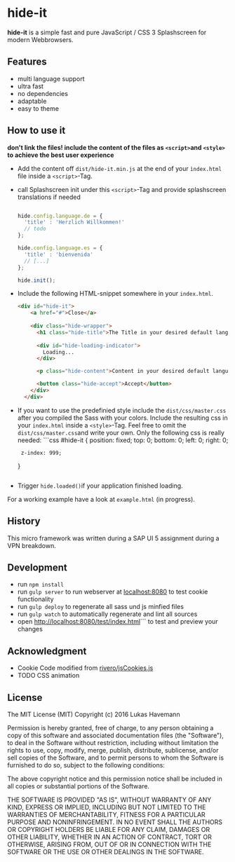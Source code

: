 # hide-it

**hide-it** is a simple fast and pure JavaScript / CSS 3 Splashscreen for modern Webbrowsers.

## Features

 * multi language support
 * ultra fast
 * no dependencies
 * adaptable
 * easy to theme

## How to use it

**don't link the files! include the content of the files as ```<script>```and ```<style>``` to achieve the best user experience**

 * Add the content off ```dist/hide-it.min.js``` at the end of your ```ìndex.html``` file inside a ```<script>```-Tag.
 * call Splashscreen init under this ```<script>```-Tag and provide splashscreen translations if needed
    ```javascript

    hide.config.language.de = {
      'title' : 'Herzlich Willkommen!'
      // todo
    };

    hide.config.language.es = {
      'title' : 'bienvenida'
      // [...]
    };

    hide.init();
    ```
 * Include the following HTML-snippet somewhere in your ```index.html```.
    ```html
    <div id="hide-it">
        <a href="#">Close</a>
        
        <div class="hide-wrapper">
          <h1 class="hide-title">The Title in your desired default language</h1>
          
          <div id="hide-loading-indicator">
            Loading...
          </div>

          <p class="hide-content">Content in your desired default language</p>

          <button class="hide-accept">Accept</button>
        </div>
      </div>
    ```
 * If you want to use the predefinied style include the ```dist/css/master.css``` after you compiled the Sass with your colors. Include the resulting css in your ```index.html``` inside a ```<style>```-Tag. Feel free to omit the ```dist/css/master.css```and write your own. Only the following css is really needed: 
       ```css
       #hide-it {
        position: fixed;
        top: 0;
        bottom: 0;
        left: 0;
        right: 0;

        z-index: 999;
      }
      ```

 * Trigger ```hide.loaded()```if your application finished loading.


For a working example have a look at  ```example.html``` (in progress).

## History

This micro framework was written during a SAP UI 5 assignment during a VPN breakdown. 


## Development

  * run ```npm install```
  * run ```gulp server``` to run webserver at [localhost:8080](http://localhost:8080) to test cookie functionality
  * run ```gulp deploy``` to regenerate all sass und js minfied files
  * run ```gulp watch``` to automatically regenerate and lint all sources
  * open [http://localhost:8080/test/index.html](http://localhost:8080/test/index.html)``` to test and preview your changes

## Acknowledgment

  * Cookie Code modified from [rivero/jsCookies.js](https://gist.github.com/jrivero/949141)
  * TODO CSS animation

## License

The MIT License (MIT)
Copyright (c) 2016 Lukas Havemann

Permission is hereby granted, free of charge, to any person obtaining a copy of this software and associated documentation files (the "Software"), to deal in the Software without restriction, including without limitation the rights to use, copy, modify, merge, publish, distribute, sublicense, and/or sell copies of the Software, and to permit persons to whom the Software is furnished to do so, subject to the following conditions:

The above copyright notice and this permission notice shall be included in all copies or substantial portions of the Software.

THE SOFTWARE IS PROVIDED "AS IS", WITHOUT WARRANTY OF ANY KIND, EXPRESS OR IMPLIED, INCLUDING BUT NOT LIMITED TO THE WARRANTIES OF MERCHANTABILITY, FITNESS FOR A PARTICULAR PURPOSE AND NONINFRINGEMENT. IN NO EVENT SHALL THE AUTHORS OR COPYRIGHT HOLDERS BE LIABLE FOR ANY CLAIM, DAMAGES OR OTHER LIABILITY, WHETHER IN AN ACTION OF CONTRACT, TORT OR OTHERWISE, ARISING FROM, OUT OF OR IN CONNECTION WITH THE SOFTWARE OR THE USE OR OTHER DEALINGS IN THE SOFTWARE.
